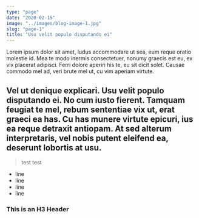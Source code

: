 ```yaml
---
type: "page"
date: "2020-02-15"
image: "../images/blog-image-1.jpg"
slug: "page-1"
title: "Usu velit populo disputando ei"
---
```


Lorem ipsum dolor sit amet, ludus accommodare ut sea, eum reque oratio molestie id. Mea te modo inermis consectetuer, nonumy graecis est eu, ex vix placerat adipisci. Ferri dolore aperiri his te, eu sit dicit solet. Causae commodo mel ad, veri brute mel ut, cu vim aperiam virtute.

<H2>
Vel ut denique explicari. Usu velit populo disputando ei. No cum iusto fierent. Tamquam feugiat te mel, rebum sententiae vix ut, erat graeci ea has. Cu has munere virtute epicuri, ius ea reque detraxit antiopam. At sed alterum interpretaris, vel nobis putent eleifend ea, deserunt lobortis at usu.
</H2>

> test
> test

- line
- line
- line
- line

### This is an H3 Header
